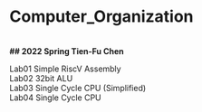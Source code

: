 # Computer_Organization
<br>
<strong >## 2022 Spring Tien-Fu Chen</strong>

Lab01 Simple RiscV Assembly <br>
Lab02 32bit ALU <br>
Lab03 Single Cycle CPU (Simplified) <br>
Lab04 Single Cycle CPU <br>
